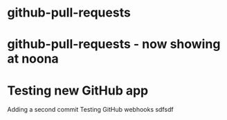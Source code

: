 # github-pull-requests
# github-pull-requests - now showing at noona
# Testing new GitHub app
Adding a second commit
Testing GitHub webhooks
sdfsdf

